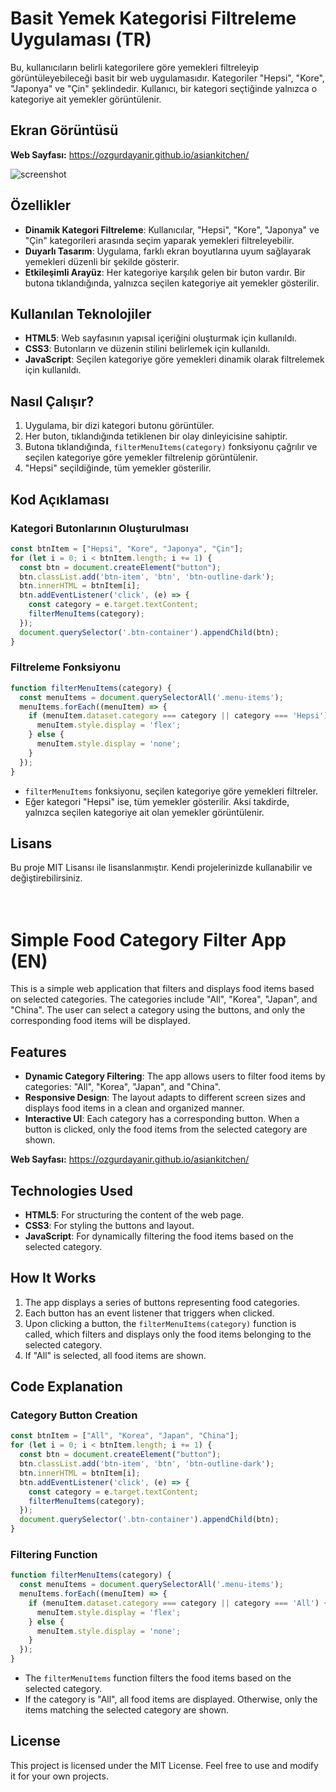 # Basit Yemek Kategorisi Filtreleme Uygulaması (TR)

Bu, kullanıcıların belirli kategorilere göre yemekleri filtreleyip görüntüleyebileceği basit bir web uygulamasıdır. Kategoriler "Hepsi", "Kore", "Japonya" ve "Çin" şeklindedir. Kullanıcı, bir kategori seçtiğinde yalnızca o kategoriye ait yemekler görüntülenir.

## Ekran Görüntüsü
**Web Sayfası:** https://ozgurdayanir.github.io/asiankitchen/

![screenshot](/asiankitchen/screenshot/ss.png)

## Özellikler

- **Dinamik Kategori Filtreleme**: Kullanıcılar, "Hepsi", "Kore", "Japonya" ve "Çin" kategorileri arasında seçim yaparak yemekleri filtreleyebilir.
- **Duyarlı Tasarım**: Uygulama, farklı ekran boyutlarına uyum sağlayarak yemekleri düzenli bir şekilde gösterir.
- **Etkileşimli Arayüz**: Her kategoriye karşılık gelen bir buton vardır. Bir butona tıklandığında, yalnızca seçilen kategoriye ait yemekler gösterilir.

## Kullanılan Teknolojiler

- **HTML5**: Web sayfasının yapısal içeriğini oluşturmak için kullanıldı.
- **CSS3**: Butonların ve düzenin stilini belirlemek için kullanıldı.
- **JavaScript**: Seçilen kategoriye göre yemekleri dinamik olarak filtrelemek için kullanıldı.

## Nasıl Çalışır?

1. Uygulama, bir dizi kategori butonu görüntüler.
2. Her buton, tıklandığında tetiklenen bir olay dinleyicisine sahiptir.
3. Butona tıklandığında, `filterMenuItems(category)` fonksiyonu çağrılır ve seçilen kategoriye göre yemekler filtrelenip görüntülenir.
4. "Hepsi" seçildiğinde, tüm yemekler gösterilir.

## Kod Açıklaması

### Kategori Butonlarının Oluşturulması
```javascript
const btnItem = ["Hepsi", "Kore", "Japonya", "Çin"];
for (let i = 0; i < btnItem.length; i += 1) {
  const btn = document.createElement("button");
  btn.classList.add('btn-item', 'btn', 'btn-outline-dark');
  btn.innerHTML = btnItem[i];
  btn.addEventListener('click', (e) => {
    const category = e.target.textContent;
    filterMenuItems(category);
  });
  document.querySelector('.btn-container').appendChild(btn);
}
```
### Filtreleme Fonksiyonu

```javascript
function filterMenuItems(category) {
  const menuItems = document.querySelectorAll('.menu-items');
  menuItems.forEach((menuItem) => {
    if (menuItem.dataset.category === category || category === 'Hepsi') {
      menuItem.style.display = 'flex';
    } else {
      menuItem.style.display = 'none';
    }
  });
}
```
- ```filterMenuItems``` fonksiyonu, seçilen kategoriye göre yemekleri filtreler.
- Eğer kategori "Hepsi" ise, tüm yemekler gösterilir. Aksi takdirde, yalnızca seçilen kategoriye ait olan yemekler görüntülenir.

## Lisans
Bu proje MIT Lisansı ile lisanslanmıştır. Kendi projelerinizde kullanabilir ve değiştirebilirsiniz.
<br><br><br>

# Simple Food Category Filter App (EN)

This is a simple web application that filters and displays food items based on selected categories. The categories include "All", "Korea", "Japan", and "China". The user can select a category using the buttons, and only the corresponding food items will be displayed.

## Features

- **Dynamic Category Filtering**: The app allows users to filter food items by categories: "All", "Korea", "Japan", and "China".
- **Responsive Design**: The layout adapts to different screen sizes and displays food items in a clean and organized manner.
- **Interactive UI**: Each category has a corresponding button. When a button is clicked, only the food items from the selected category are shown.

**Web Sayfası:** https://ozgurdayanir.github.io/asiankitchen/

## Technologies Used

- **HTML5**: For structuring the content of the web page.
- **CSS3**: For styling the buttons and layout.
- **JavaScript**: For dynamically filtering the food items based on the selected category.

## How It Works

1. The app displays a series of buttons representing food categories.
2. Each button has an event listener that triggers when clicked.
3. Upon clicking a button, the `filterMenuItems(category)` function is called, which filters and displays only the food items belonging to the selected category.
4. If "All" is selected, all food items are shown.

## Code Explanation

### Category Button Creation
```javascript
const btnItem = ["All", "Korea", "Japan", "China"];
for (let i = 0; i < btnItem.length; i += 1) {
  const btn = document.createElement("button");
  btn.classList.add('btn-item', 'btn', 'btn-outline-dark');
  btn.innerHTML = btnItem[i];
  btn.addEventListener('click', (e) => {
    const category = e.target.textContent;
    filterMenuItems(category);
  });
  document.querySelector('.btn-container').appendChild(btn);
}
```
### Filtering Function
```javascript
function filterMenuItems(category) {
  const menuItems = document.querySelectorAll('.menu-items');
  menuItems.forEach((menuItem) => {
    if (menuItem.dataset.category === category || category === 'All') {
      menuItem.style.display = 'flex';
    } else {
      menuItem.style.display = 'none';
    }
  });
}
```
- The ```filterMenuItems``` function filters the food items based on the selected category.
- If the category is "All", all food items are displayed. Otherwise, only the items matching the selected category are shown.

## License

This project is licensed under the MIT License. Feel free to use and modify it for your own projects.


